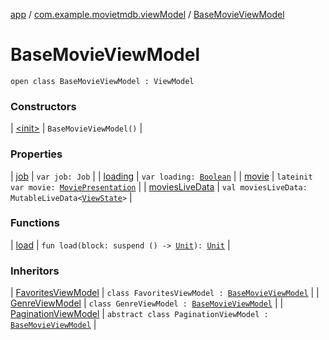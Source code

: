 [app](../../index.md) / [com.example.movietmdb.viewModel](../index.md) / [BaseMovieViewModel](./index.md)

# BaseMovieViewModel

`open class BaseMovieViewModel : ViewModel`

### Constructors

| [&lt;init&gt;](-init-.md) | `BaseMovieViewModel()` |

### Properties

| [job](job.md) | `var job: Job` |
| [loading](loading.md) | `var loading: `[`Boolean`](https://kotlinlang.org/api/latest/jvm/stdlib/kotlin/-boolean/index.html) |
| [movie](movie.md) | `lateinit var movie: `[`MoviePresentation`](../../com.example.movietmdb.recycler.data/-movie-presentation/index.md) |
| [moviesLiveData](movies-live-data.md) | `val moviesLiveData: MutableLiveData<`[`ViewState`](../-view-state/index.md)`>` |

### Functions

| [load](load.md) | `fun load(block: suspend () -> `[`Unit`](https://kotlinlang.org/api/latest/jvm/stdlib/kotlin/-unit/index.html)`): `[`Unit`](https://kotlinlang.org/api/latest/jvm/stdlib/kotlin/-unit/index.html) |

### Inheritors

| [FavoritesViewModel](../../com.example.movietmdb.features.main.viewmodel/-favorites-view-model/index.md) | `class FavoritesViewModel : `[`BaseMovieViewModel`](./index.md) |
| [GenreViewModel](../../com.example.movietmdb.features.main.viewmodel/-genre-view-model/index.md) | `class GenreViewModel : `[`BaseMovieViewModel`](./index.md) |
| [PaginationViewModel](../-pagination-view-model/index.md) | `abstract class PaginationViewModel : `[`BaseMovieViewModel`](./index.md) |

